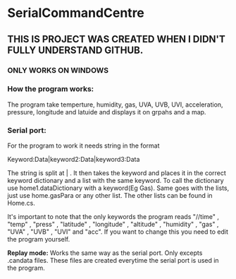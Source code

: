 # SerialCommandCentre
## THIS IS PROJECT WAS CREATED WHEN I DIDN'T FULLY UNDERSTAND GITHUB.  
### **ONLY WORKS ON WINDOWS**

### How the program works:
  The program take temperture, humidity, gas, UVA, UVB, UVI, acceleration, pressure, longitude and latuide and displays it on 
  grpahs and a map.

### Serial port:  
  For the program to work it needs string in the format   
  
  Keyword:Data|keyword2:Data|keyword3:Data
  
  The string is split at | . It then takes the keyword and places it in the correct keyword dictionary and a list with the same
  keyword. To call the dictionary use home1.dataDictionary with a keyword(Eg Gas). Same goes with the lists, just use home.gasPara 
  or any other list. The other lists can be found in Home.cs.
  
  It's important to note that the only keywords the program reads "//time" , "temp" , "press" , "latitude" , "longitude" , 
  "altitude" , "humidity" , "gas" , "UVA" , "UVB" , "UVI" and "acc". If you want to change this you need to edit the program 
  yourself. 
  
**Replay mode:**
  Works the same way as the serial port. Only excepts .candata files. These files are created everytime the serial port is used in 
  the program. 
  
  

  
